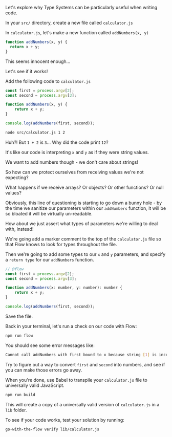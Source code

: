 Let's explore why Type Systems can be particularly useful when writing code.

In your `src/` directory, create a new file called `calculator.js`

In `calculator.js`, let's make a new function called `addNumbers(x, y)`

```js
function addNumbers(x, y) {
  return x + y;
}
```

This seems innocent enough... 

Let's see if it works!

Add the following code to `calculator.js`

```js
const first = process.argv[2];
const second = process.argv[3];

function addNumbers(x, y) {
    return x + y;
}

console.log(addNumbers(first, second));
```

```bash
node src/calculator.js 1 2
```

Huh?! But `1 + 2` is `3`... Why did the code print `12`?

It's like our code is interpreting `x` and `y` as if they were string values.

We want to add numbers though - we don't care about strings!

So how can we protect ourselves from receiving values we're not expecting?

What happens if we receive arrays? Or objects? Or other functions? Or null values?

Obviously, this line of questioning is starting to go down a bunny hole - by the time we sanitize our parameters within our `addNumbers` function, it will be so bloated it will be virtually un-readable.

How about we just assert what types of parameters we're willing to deal with, instead!

We're going add a marker comment to the top of the `calculator.js` file so that Flow knows to look for types throughout the file. 

Then we're going to add some types to our `x` and `y` parameters, and specify a `return type` for our `addNumbers` function. 

```js
// @flow
const first = process.argv[2];
const second = process.argv[3];

function addNumbers(x: number, y: number): number {
    return x + y;
}

console.log(addNumbers(first, second));

```

Save the file.

Back in your terminal, let's run a check on our code with Flow:

```bash
npm run flow
```

You should see some error messages like:
```bash
Cannot call addNumbers with first bound to x because string [1] is incompatible with number [2].
```

Try to figure out a way to convert `first` and `second` into numbers, and see if you can make those errors go away.

When you're done, use Babel to transpile your `calculator.js` file to universally valid JavaScript.

```bash
npm run build
```

This will create a copy of a universally valid version of `calculator.js` in a `lib` folder.

To see if your code works, test your solution by running:

```bash
go-with-the-flow verify lib/calculator.js
```
